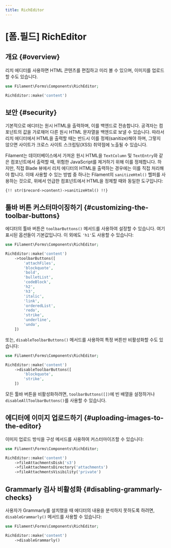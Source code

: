```yaml
---
title: RichEditor
---
```

# [폼.필드] RichEditor

## 개요 {#overview}

리치 에디터를 사용하면 HTML 콘텐츠를 편집하고 미리 볼 수 있으며, 이미지를 업로드할 수도 있습니다.

```php
use Filament\Forms\Components\RichEditor;

RichEditor::make('content')
```

<AutoScreenshot name="forms/fields/rich-editor/simple" alt="리치 에디터" version="3.x" />

## 보안 {#security}

기본적으로 에디터는 원시 HTML을 출력하며, 이를 백엔드로 전송합니다. 공격자는 컴포넌트의 값을 가로채어 다른 원시 HTML 문자열을 백엔드로 보낼 수 있습니다. 따라서 리치 에디터에서 HTML을 출력할 때는 반드시 이를 정제(sanitize)해야 하며, 그렇지 않으면 사이트가 크로스 사이트 스크립팅(XSS) 취약점에 노출될 수 있습니다.

Filament는 데이터베이스에서 가져온 원시 HTML을 `TextColumn` 및 `TextEntry`와 같은 컴포넌트에서 출력할 때, 위험한 JavaScript를 제거하기 위해 이를 정제합니다. 하지만, 직접 Blade 뷰에서 리치 에디터의 HTML을 출력하는 경우에는 이를 직접 처리해야 합니다. 이때 사용할 수 있는 방법 중 하나는 Filament의 `sanitizeHtml()` 헬퍼를 사용하는 것으로, 위에서 언급한 컴포넌트에서 HTML을 정제할 때와 동일한 도구입니다:

```blade
{!! str($record->content)->sanitizeHtml() !!}
```

## 툴바 버튼 커스터마이징하기 {#customizing-the-toolbar-buttons}

에디터의 툴바 버튼은 `toolbarButtons()` 메서드를 사용하여 설정할 수 있습니다. 여기 표시된 옵션들이 기본값입니다. 이 외에도 `'h1'`도 사용할 수 있습니다:

```php
use Filament\Forms\Components\RichEditor;

RichEditor::make('content')
    ->toolbarButtons([
        'attachFiles',
        'blockquote',
        'bold',
        'bulletList',
        'codeBlock',
        'h2',
        'h3',
        'italic',
        'link',
        'orderedList',
        'redo',
        'strike',
        'underline',
        'undo',
    ])
```

또는, `disableToolbarButtons()` 메서드를 사용하여 특정 버튼만 비활성화할 수도 있습니다:

```php
use Filament\Forms\Components\RichEditor;

RichEditor::make('content')
    ->disableToolbarButtons([
        'blockquote',
        'strike',
    ])
```

모든 툴바 버튼을 비활성화하려면, `toolbarButtons([])`에 빈 배열을 설정하거나 `disableAllToolbarButtons()`를 사용할 수 있습니다.

## 에디터에 이미지 업로드하기 {#uploading-images-to-the-editor}

이미지 업로드 방식을 구성 메서드를 사용하여 커스터마이즈할 수 있습니다:

```php
use Filament\Forms\Components\RichEditor;

RichEditor::make('content')
    ->fileAttachmentsDisk('s3')
    ->fileAttachmentsDirectory('attachments')
    ->fileAttachmentsVisibility('private')
```

## Grammarly 검사 비활성화 {#disabling-grammarly-checks}

사용자가 Grammarly를 설치했을 때 에디터의 내용을 분석하지 못하도록 하려면, `disableGrammarly()` 메서드를 사용할 수 있습니다:

```php
use Filament\Forms\Components\RichEditor;

RichEditor::make('content')
    ->disableGrammarly()
```
